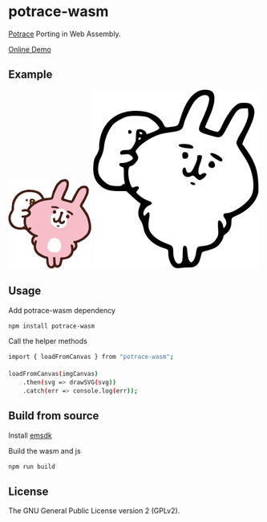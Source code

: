 # potrace-wasm

[Potrace][potrace] Porting in Web Assembly.

[Online Demo][demo]

## Example

![image](https://github.com/IguteChung/potrace-wasm/blob/master/doc/kana.png)
![image](https://github.com/IguteChung/potrace-wasm/blob/master/doc/kana.svg)

## Usage

Add potrace-wasm dependency

```sh
npm install potrace-wasm
```

Call the helper methods

```sh
import { loadFromCanvas } from "potrace-wasm";

loadFromCanvas(imgCanvas)
    .then(svg => drawSVG(svg))
    .catch(err => console.log(err));
```

## Build from source

Install [emsdk][emsdk]

Build the wasm and js

```sh
npm run build
```

## License

The GNU General Public License version 2 (GPLv2).

[potrace]: http://potrace.sourceforge.net/
[demo]: https://igutechung.github.io/
[emsdk]: https://emscripten.org/docs/getting_started/downloads.html
